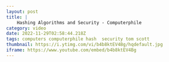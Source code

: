 ```yaml
---
layout: post
title: |
    Hashing Algorithms and Security - Computerphile
category: video
date: 2022-11-29T02:58:44.218Z
tags: computers computerphile hash  security tom scott
thumbnail: https://i.ytimg.com/vi/b4b8ktEV4Bg/hqdefault.jpg
iframe: https://www.youtube.com/embed/b4b8ktEV4Bg
---
```

